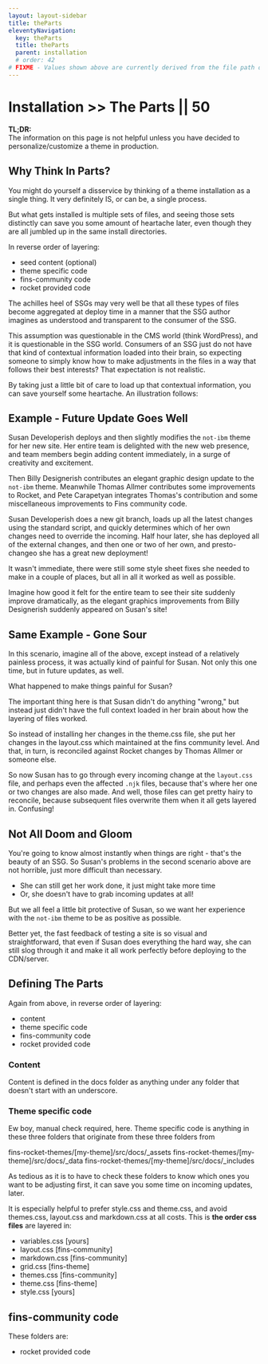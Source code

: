 ```yaml
---
layout: layout-sidebar
title: theParts
eleventyNavigation:
  key: theParts
  title: theParts
  parent: installation
  # order: 42
# FIXME - Values shown above are currently derived from the file path only, except order which is also commented out because it is optional. Correct as desired and delete comment(s).
---
```


# Installation >> The Parts || 50

**TL;DR:**<br>The information on this page is not helpful unless you have decided to personalize/customize a theme in production.

## Why Think In Parts?

You might do yourself a disservice by thinking of a theme installation as a single thing. It very definitely IS, or can be, a single process.

But what gets installed is multiple sets of files, and seeing those sets distinctly can save you some amount of heartache later, even though they are all jumbled up in the same install directories.

In reverse order of layering:

- seed content (optional)
- theme specific code
- fins-community code
- rocket provided code

The achilles heel of SSGs may very well be that all these types of files become aggregated at deploy time in a manner that the SSG author imagines as understood and transparent to the consumer of the SSG.

This assumption was questionable in the CMS world (think WordPress), and it is questionable in the SSG world. Consumers of an SSG just do not have that kind of contextual information loaded into their brain, so expecting someone to simply know how to make adjustments in the files in a way that follows their best interests? That expectation is not realistic.

By taking just a little bit of care to load up that contextual information, you can save yourself some heartache. An illustration follows:

## Example - Future Update Goes Well

Susan Developerish deploys and then slightly modifies the `not-ibm` theme for her new site. Her entire team is delighted with the new web presence, and team members begin adding content immediately, in a surge of creativity and excitement.

Then Billy Designerish contributes an elegant graphic design update to the `not-ibm` theme. Meanwhile Thomas Allmer contributes some improvements to Rocket, and Pete Carapetyan integrates Thomas's contribution and some miscellaneous improvements to Fins community code.

Susan Developerish does a new git branch, loads up all the latest changes using the standard script, and quickly determines which of her own changes need to override the incoming. Half hour later, she has deployed all of the external changes, and then one or two of her own, and presto-changeo she has a great new deployment!

It wasn't immediate, there were still some style sheet fixes she needed to make in a couple of places, but all in all it worked as well as possible.

Imagine how good it felt for the entire team to see their site suddenly improve dramatically, as the elegant graphics improvements from Billy Designerish suddenly appeared on Susan's site!

## Same Example - Gone Sour

In this scenario, imagine all of the above, except instead of a relatively painless process, it was actually kind of painful for Susan. Not only this one time, but in future updates, as well.

What happened to make things painful for Susan?

The important thing here is that Susan didn't do anything "wrong," but instead just didn't have the full context loaded in her brain about how the layering of files worked.

So instead of installing her changes in the theme.css file, she put her changes in the layout.css which maintained at the fins community level. And that, in turn, is reconciled against Rocket changes by Thomas Allmer or someone else.

So now Susan has to go through every incoming change at the `layout.css` file, and perhaps even the affected `.njk` files, because that's where her one or two changes are also made. And well, those files can get pretty hairy to reconcile, because subsequent files overwrite them when it all gets layered in. Confusing!

## Not All Doom and Gloom

You're going to know almost instantly when things are right - that's the beauty of an SSG. So Susan's problems in the second scenario above are not horrible, just more difficult than necessary.

- She can still get her work done, it just might take more time
- Or, she doesn't have to grab incoming updates at all!

But we all feel a little bit protective of Susan, so we want her experience with the `not-ibm` theme to be as positive as possible.

Better yet, the fast feedback of testing a site is so visual and straightforward, that even if Susan does everything the hard way, she can still slog through it and make it all work perfectly before deploying to the CDN/server.

## Defining The Parts

Again from above, in reverse order of layering:

- content
- theme specific code
- fins-community code
- rocket provided code



### Content

Content is defined in the docs folder as anything under any folder that doesn't start with an underscore.

### Theme specific code

Ew boy, manual check required, here. Theme specific code is anything in these three folders that originate from these three folders from 

fins-rocket-themes/[my-theme]/src/docs/_assets
fins-rocket-themes/[my-theme]/src/docs/_data
fins-rocket-themes/[my-theme]/src/docs/_includes

As tedious as it is to have to check these folders to know which ones you want to be adjusting first, it can save you some time on incoming updates, later.

It is especially helpful to prefer style.css and theme.css, and avoid themes.css, layout.css and markdown.css at all costs. This is **the order css files** are layered in:

- variables.css [yours]
- layout.css [fins-community]
- markdown.css [fins-community]
- grid.css [fins-theme]
- themes.css [fins-community]
- theme.css [fins-theme]
- style.css [yours]

## fins-community code

These folders are:


- rocket provided code
